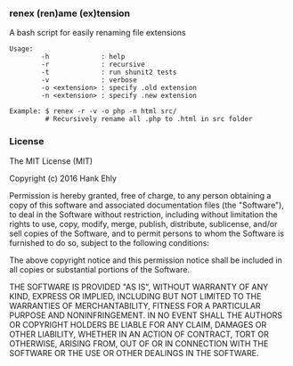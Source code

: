 ### renex (ren)ame (ex)tension

A bash script for easily renaming file extensions

    Usage:
            -h             : help
            -r             : recursive
            -t             : run shunit2 tests
            -v             : verbose
            -o <extension> : specify .old extension
            -n <extension> : specify .new extension

    Example: $ renex -r -v -o php -n html src/
             # Recursively rename all .php to .html in src folder

### License

The MIT License (MIT)

Copyright (c) 2016 Hank Ehly

Permission is hereby granted, free of charge, to any person obtaining a copy
of this software and associated documentation files (the "Software"), to deal
in the Software without restriction, including without limitation the rights
to use, copy, modify, merge, publish, distribute, sublicense, and/or sell
copies of the Software, and to permit persons to whom the Software is
furnished to do so, subject to the following conditions:

The above copyright notice and this permission notice shall be included in all
copies or substantial portions of the Software.

THE SOFTWARE IS PROVIDED "AS IS", WITHOUT WARRANTY OF ANY KIND, EXPRESS OR
IMPLIED, INCLUDING BUT NOT LIMITED TO THE WARRANTIES OF MERCHANTABILITY,
FITNESS FOR A PARTICULAR PURPOSE AND NONINFRINGEMENT. IN NO EVENT SHALL THE
AUTHORS OR COPYRIGHT HOLDERS BE LIABLE FOR ANY CLAIM, DAMAGES OR OTHER
LIABILITY, WHETHER IN AN ACTION OF CONTRACT, TORT OR OTHERWISE, ARISING FROM,
OUT OF OR IN CONNECTION WITH THE SOFTWARE OR THE USE OR OTHER DEALINGS IN THE
SOFTWARE.